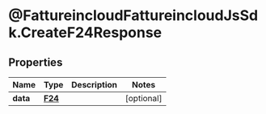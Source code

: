# @FattureincloudFattureincloudJsSdk.CreateF24Response

## Properties

Name | Type | Description | Notes
------------ | ------------- | ------------- | -------------
**data** | [**F24**](F24.md) |  | [optional] 


